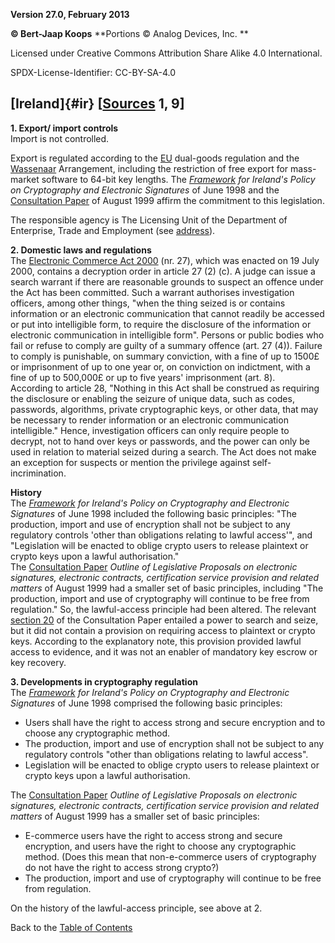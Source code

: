 **Version 27.0, February 2013**

**© Bert-Jaap Koops**
**Portions © Analog Devices, Inc. **  

Licensed under Creative Commons Attribution Share Alike 4.0 International.

SPDX-License-Identifier: CC-BY-SA-4.0

## [Ireland]{#ir} \[[Sources](cls-srce.htm) 1, 9\]

**1. Export/ import controls**\
Import is not controlled.

Export is regulated according to the [EU](#eu_exp) dual-goods regulation
and the [Wassenaar](#Wassenaar) Arrangement, including the restriction
of free export for mass-market software to 64-bit key lengths. The
*[Framework](http://www.irlgov.ie/tec/communications/signat.htm) for
Ireland\'s Policy on Cryptography and Electronic Signatures* of June
1998 and the [Consultation Paper](http://www.ecommercegov.ie/) of August
1999 affirm the commitment to this legislation.

The responsible agency is The Licensing Unit of the Department of
Enterprise, Trade and Employment (see [address](cls-addr.htm)).

**2. Domestic laws and regulations**\
The [Electronic Commerce Act
2000](http://www.irishstatutebook.ie/2000/en/act/pub/0027/print.html)
(nr. 27), which was enacted on 19 July 2000, contains a decryption order
in article 27 (2) (c). A judge can issue a search warrant if there are
reasonable grounds to suspect an offence under the Act has been
committed. Such a warrant authorises investigation officers, among other
things, \"when the thing seized is or contains information or an
electronic communication that cannot readily be accessed or put into
intelligible form, to require the disclosure of the information or
electronic communication in intelligible form\". Persons or public
bodies who fail or refuse to comply are guilty of a summary offence
(art. 27 (4)). Failure to comply is punishable, on summary conviction,
with a fine of up to 1500£ or imprisonment of up to one year or, on
conviction on indictment, with a fine of up to 500,000£ or up to five
years\' imprisonment (art. 8).\
According to article 28, \"Nothing in this Act shall be construed as
requiring the disclosure or enabling the seizure of unique data, such as
codes, passwords, algorithms, private cryptographic keys, or other data,
that may be necessary to render information or an electronic
communication intelligible.\" Hence, investigation officers can only
require people to decrypt, not to hand over keys or passwords, and the
power can only be used in relation to material seized during a search.
The Act does not make an exception for suspects or mention the privilege
against self- incrimination.

**History**\
The *[Framework](http://www.irlgov.ie/tec/communications/signat.htm) for
Ireland\'s Policy on Cryptography and Electronic Signatures* of June
1998 included the following basic principles: \"The production, import
and use of encryption shall not be subject to any regulatory controls
\'other than obligations relating to lawful access\'\", and
\"Legislation will be enacted to oblige crypto users to release
plaintext or crypto keys upon a lawful authorisation.\"\
The [Consultation Paper](http://www.ecommercegov.ie/) *Outline of
Legislative Proposals on electronic signatures, electronic contracts,
certification service provision and related matters* of August 1999 had
a smaller set of basic principles, including \"The production, import
and use of cryptography will continue to be free from regulation.\" So,
the lawful-access principle had been altered. The relevant [section
20](http://www.ecommercegov.ie/s20.html) of the Consultation Paper
entailed a power to search and seize, but it did not contain a provision
on requiring access to plaintext or crypto keys. According to the
explanatory note, this provision provided lawful access to evidence, and
it was not an enabler of mandatory key escrow or key recovery.

**3. Developments in cryptography regulation**\
The *[Framework](http://www.irlgov.ie/tec/communications/signat.htm) for
Ireland\'s Policy on Cryptography and Electronic Signatures* of June
1998 comprised the following basic principles:

-   Users shall have the right to access strong and secure encryption
    and to choose any cryptographic method.
-   The production, import and use of encryption shall not be subject to
    any regulatory controls \"other than obligations relating to lawful
    access\".
-   Legislation will be enacted to oblige crypto users to release
    plaintext or crypto keys upon a lawful authorisation.

The [Consultation Paper](http://www.ecommercegov.ie/) *Outline of
Legislative Proposals on electronic signatures, electronic contracts,
certification service provision and related matters* of August 1999 has
a smaller set of basic principles:

-   E-commerce users have the right to access strong and secure
    encryption, and users have the right to choose any cryptographic
    method. (Does this mean that non-e-commerce users of cryptography do
    not have the right to access strong crypto?)
-   The production, import and use of cryptography will continue to be
    free from regulation.

On the history of the lawful-access principle, see above at 2.

Back to the [Table of Contents](index.md)

